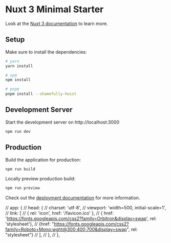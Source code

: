 # Nuxt 3 Minimal Starter

Look at the [Nuxt 3 documentation](https://nuxt.com/docs/getting-started/introduction) to learn more.

## Setup

Make sure to install the dependencies:

```bash
# yarn
yarn install

# npm
npm install

# pnpm
pnpm install --shamefully-hoist
```

## Development Server

Start the development server on http://localhost:3000

```bash
npm run dev
```

## Production

Build the application for production:

```bash
npm run build
```

Locally preview production build:

```bash
npm run preview
```

Check out the [deployment documentation](https://nuxt.com/docs/getting-started/deployment) for more information.

  // app: {
  //     head: {
        // charset: 'utf-8',
        // viewport: 'width=500, initial-scale=1',
        // link: [
        //   { rel: 'icon', href: '/favicon.ico' },
        //   { href: 'https://fonts.googleapis.com/css2?family=Orbitron&display=swap', rel: 'stylesheet'},
        //   {href: "https://fonts.googleapis.com/css2?family=Roboto+Mono:wght@300;400;700&display=swap", rel: "stylesheet"}
        // ],
    //   },
    // },